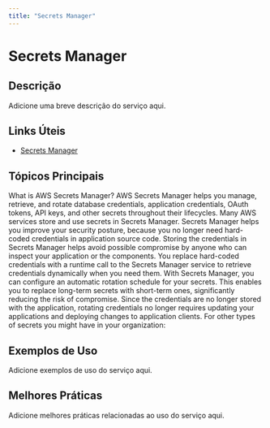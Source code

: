 ```yaml
---
title: "Secrets Manager"
---
```


# Secrets Manager

## Descrição

Adicione uma breve descrição do serviço aqui.

## Links Úteis

- [Secrets Manager](https://docs.aws.amazon.com/secretsmanager/latest/userguide/intro.html)

## Tópicos Principais

What is AWS Secrets Manager?
AWS Secrets Manager helps you manage, retrieve, and rotate database credentials, application credentials, OAuth tokens, API keys, and other secrets throughout their lifecycles. Many AWS services store and use secrets in Secrets Manager.
Secrets Manager helps you improve your security posture, because you no longer need hard-coded credentials in application source code. Storing the credentials in Secrets Manager helps avoid possible compromise by anyone who can inspect your application or the components. You replace hard-coded credentials with a runtime call to the Secrets Manager service to retrieve credentials dynamically when you need them.
With Secrets Manager, you can configure an automatic rotation schedule for your secrets. This enables you to replace long-term secrets with short-term ones, significantly reducing the risk of compromise. Since the credentials are no longer stored with the application, rotating credentials no longer requires updating your applications and deploying changes to application clients.
For other types of secrets you might have in your organization:

## Exemplos de Uso

Adicione exemplos de uso do serviço aqui.

## Melhores Práticas

Adicione melhores práticas relacionadas ao uso do serviço aqui.
